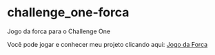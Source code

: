 # challenge_one-forca
 Jogo da forca para o Challenge One 
 <p>Você pode jogar e conhecer meu projeto clicando aqui: <a href="maxzampieri.github.io/challenge_one_forc">Jogo da Forca</a></p>
 <br>
 
